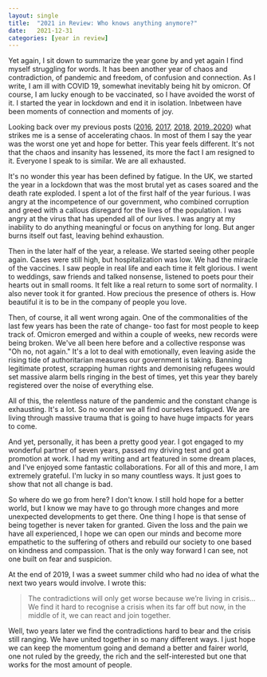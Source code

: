 ```yaml
---
layout: single
title:  "2021 in Review: Who knows anything anymore?"
date:   2021-12-31 
categories: [year in review]
---
```

Yet again, I sit down to summarize the year gone by and yet again I find myself struggling for words. It has been another year of chaos and contradiction, of pandemic and freedom, of confusion and connection. As I write, I am ill with COVID 19, somewhat inevitably being hit by omicron. Of course, I am lucky enough to be vaccinated, so I have avoided the worst of it. I started the year in lockdown and end it in isolation. Inbetween have been moments of connection and moments of joy.
<!--more-->
Looking back over my previous posts ([2016](https://www.davidralphlewis.co.uk/2016-the-year-the-internet-took-over/), [2017](https://www.davidralphlewis.co.uk/2017-review-laughing-naked-emperor/), [2018](https://www.davidralphlewis.co.uk/2018-in-review-a-poem/), [2019.](https://www.davidralphlewis.co.uk/2019-year-of-contradictions/),[2020](https://www.davidralphlewis.co.uk/2019-year-of-contradictions/)) what strikes me is a sense of accelerating chaos. In most of them I say the year was the worst one yet and hope for better. This year feels different. It's not that the chaos and insanity has lessened, its more the fact I am resigned to it. Everyone I speak to is similar. We are all exhausted. 

It's no wonder this year has been defined by fatigue. In the UK, we started the year in a lockdown that was the most brutal yet as cases soared and the death rate exploded. I spent a lot of the first half of the year furious. I was angry at the incompetence of our government, who combined corruption and greed with a callous disregard for the lives of the population. I was angry at the virus that has upended all of our lives. I was  angry at my inability to do anything meaningful or focus on anything for long. But anger burns itself out fast, leaving behind exhaustion. 

Then in the later half of the year, a release. We started seeing other people again. Cases were still high, but hospitalization was low. We had the miracle of the vaccines. I saw people in real life and each time it felt glorious. I went to weddings, saw friends and talked nonsense, listened to poets pour their hearts out in small rooms. It felt like a real return to some sort of normality. I also never took it for granted. How precious the presence of others is. How beautiful it is to be in the company of people you love. 

Then, of course, it all went wrong again. One of the commonalities of the last few years has been the rate of change- too fast for most people to keep track of. Omicron emerged and within a couple of weeks, new records were being broken. We've all been here before and a collective response was "Oh no, not again." It's a lot to deal with emotionally, even leaving aside the rising tide of authoritarian measures our government is taking. Banning legitimate protest, scrapping human rights and demonising refugees would set massive alarm bells ringing in the best of times, yet this year they barely registered over the noise of everything else.

All of this, the relentless nature of the pandemic and the constant change is exhausting. It's a lot. So no wonder we all find ourselves fatigued. We are living through massive trauma that is going to have huge impacts for years to come. 

And yet, personally, it has been a pretty good year. I got engaged to my wonderful partner of seven years, passed my driving test and got a promotion at work. I had my writing and art featured in some dream places, and I've enjoyed some fantastic collaborations. For all of this and more, I am extremely grateful. I'm lucky in so many countless ways. It just goes to show that not all change is bad. 

So where do we go from here? I don't know. I still hold hope for a better world, but I know we may have to go through more changes and more unexpected developments to get there. One thing I hope is that sense of being together is never taken for granted. Given the loss and the pain we have all experienced, I hope we can open our minds and become more empathetic to the suffering of others and rebuild our society to one based on kindness and compassion. That is the only way forward I can see, not one built on fear and suspicion. 

At the end of 2019, I was a sweet summer child who had no idea of what the next two years would involve. I wrote this:

> The contradictions will only get worse because we’re living in crisis... We find it hard to recognise a crisis when its far off but now, in the middle of it, we can react and join together.

Well, two years later we find the contradictions hard to bear and the crisis still ranging. We have united together in so many different ways. I just hope we can keep the momentum going and demand a better and fairer world, one not ruled by the greedy, the rich and the self-interested but one that works for the most amount of people. 
